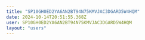 ```yaml
---
title: "SP10GH0ED2YA6AN2BT94N75KMVJAC3DGARD5W4HQM"
date: 2024-10-14T20:51:55.368Z
user: SP10GH0ED2YA6AN2BT94N75KMVJAC3DGARD5W4HQM
layout: "users"
---
```

    